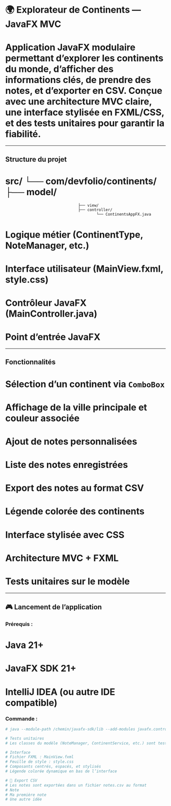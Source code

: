 # 🌍 Explorateur de Continents — JavaFX MVC

# Application JavaFX modulaire permettant d’explorer les continents du monde, d’afficher des informations clés, de prendre des notes, et d’exporter en CSV. Conçue avec une architecture MVC claire, une interface stylisée en FXML/CSS, et des tests unitaires pour garantir la fiabilité.

---

##  Structure du projet
# src/ └── com/devfolio/continents/ ├── model/ 
                                    ├── view/
                                    ├── controller/
                                            └── ContinentsAppFX.java
# Logique métier (ContinentType, NoteManager, etc.)          
# Interface utilisateur (MainView.fxml, style.css)     
# Contrôleur JavaFX (MainController.java)   
# Point d’entrée JavaFX


---

##  Fonctionnalités

# Sélection d’un continent via `ComboBox`
# Affichage de la ville principale et couleur associée
# Ajout de notes personnalisées
# Liste des notes enregistrées
# Export des notes au format CSV
# Légende colorée des continents
# Interface stylisée avec CSS
# Architecture MVC + FXML
# Tests unitaires sur le modèle

---

## 🎮 Lancement de l’application

### Prérequis :
# Java 21+
# JavaFX SDK 21+
# IntelliJ IDEA (ou autre IDE compatible)

### Commande :
```bash
# java --module-path /chemin/javafx-sdk/lib --add-modules javafx.controls,javafx.fxml -jar ContinentsAppFX.jar

# Tests unitaires
# Les classes du modèle (NoteManager, ContinentService, etc.) sont testées avec JUnit 5. Les fichiers de test sont situés dans le dossier test/

# Interface
# Fichier FXML : MainView.fxml
# Feuille de style : style.css
# Composants centrés, espacés, et stylisés
# Légende colorée dynamique en bas de l’interface

# 📁 Export CSV
# Les notes sont exportées dans un fichier notes.csv au format 
# Note
# Ma première note
# Une autre idée